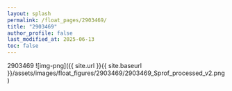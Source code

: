 ```yaml
---
layout: splash
permalink: /float_pages/2903469/
title: "2903469"
author_profile: false
last_modified_at: 2025-06-13
toc: false
---
```

 
2903469
![img-png]({{ site.url }}{{ site.baseurl }}/assets/images/float_figures/2903469/2903469_Sprof_processed_v2.png)